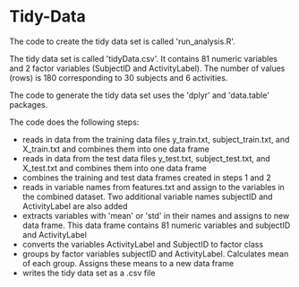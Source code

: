 # Tidy-Data

The code to create the tidy data set is called 'run_analysis.R'.

The tidy data set is called 'tidyData.csv'. It contains 81 numeric variables and 2 factor variables (SubjectID and ActivityLabel). The number of values (rows) is 180 corresponding to 30 subjects and 6 activities.

The code to generate the tidy data set uses the 'dplyr' and 'data.table' packages. 

The code does the following steps:
- reads in data from the training data files y_train.txt, subject_train.txt, and X_train.txt and combines them into one data frame
- reads in data from the test data files y_test.txt, subject_test.txt, and X_test.txt and combines them into one data frame 
- combines the training and test data frames created in steps 1 and 2
- reads in variable names from features.txt and assign to the variables in the combined dataset. Two additional variable names subjectID and ActivityLabel are also added
- extracts variables with 'mean' or 'std' in their names and assigns to new data frame. This data frame contains 81 numeric variables and subjectID and ActivityLabel
- converts the variables ActivityLabel and SubjectID to factor class
- groups by factor variables subjectID and ActivityLabel. Calculates mean of each group. Assigns these means to a new data frame
- writes the tidy data set as a .csv file
